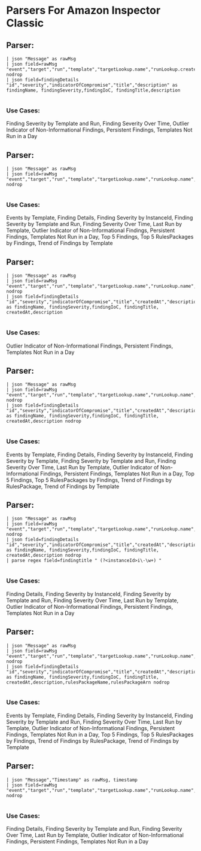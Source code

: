 # Parsers For Amazon Inspector Classic

## Parser:
```
| json "Message" as rawMsg
| json field=rawMsg "event","target","run","template","targetLookup.name","runLookup.createdAt","runLookup.name","templateLookup.name","findingDetails" nodrop 
| json field=findingDetails "id","severity","indicatorOfCompromise","title","description" as findingName, findingSeverity,findingIoC, findingTitle,description  
 
```
### Use Cases:
Finding Severity by Template and Run, Finding Severity Over Time, Outlier Indicator of Non-Informational Findings, Persistent Findings, Templates Not Run in a Day



## Parser:
```
| json "Message" as rawMsg
| json field=rawMsg "event","target","run","template","targetLookup.name","runLookup.name","templateLookup.name" nodrop 
 
```
### Use Cases:
Events by Template, Finding Details, Finding Severity by InstanceId, Finding Severity by Template and Run, Finding Severity Over Time, Last Run by Template, Outlier Indicator of Non-Informational Findings, Persistent Findings, Templates Not Run in a Day, Top 5 Findings, Top 5 RulesPackages by Findings, Trend of Findings by Template



## Parser:
```
| json "Message" as rawMsg
| json field=rawMsg "event","target","run","template","targetLookup.name","runLookup.name","templateLookup.name","findingDetails" nodrop 
| json field=findingDetails "id","severity","indicatorOfCompromise","title","createdAt","description" as findingName, findingSeverity,findingIoC, findingTitle, createdAt,description 
 
```
### Use Cases:
Outlier Indicator of Non-Informational Findings, Persistent Findings, Templates Not Run in a Day



## Parser:
```
| json "Message" as rawMsg
| json field=rawMsg "event","target","run","template","targetLookup.name","runLookup.name","templateLookup.name","findingDetails" nodrop 
| json field=findingDetails "id","severity","indicatorOfCompromise","title","createdAt","description" as findingName, findingSeverity,findingIoC, findingTitle, createdAt,description nodrop 
 
```
### Use Cases:
Events by Template, Finding Details, Finding Severity by InstanceId, Finding Severity by Template, Finding Severity by Template and Run, Finding Severity Over Time, Last Run by Template, Outlier Indicator of Non-Informational Findings, Persistent Findings, Templates Not Run in a Day, Top 5 Findings, Top 5 RulesPackages by Findings, Trend of Findings by  RulesPackage, Trend of Findings by Template



## Parser:
```
| json "Message" as rawMsg
| json field=rawMsg "event","target","run","template","targetLookup.name","runLookup.name","templateLookup.name","findingDetails" nodrop 
| json field=findingDetails "id","severity","indicatorOfCompromise","title","createdAt","description" as findingName, findingSeverity,findingIoC, findingTitle, createdAt,description nodrop 
| parse regex field=findingtitle " (?<instanceId>i\-\w+) "
 
```
### Use Cases:
Finding Details, Finding Severity by InstanceId, Finding Severity by Template and Run, Finding Severity Over Time, Last Run by Template, Outlier Indicator of Non-Informational Findings, Persistent Findings, Templates Not Run in a Day



## Parser:
```
| json "Message" as rawMsg
| json field=rawMsg "event","target","run","template","targetLookup.name","runLookup.name","templateLookup.name","findingDetails" nodrop 
| json field=findingDetails "id","severity","indicatorOfCompromise","title","createdAt","description","rulesPackageLookup.name","serviceAttributes.rulesPackageArn" as findingName, findingSeverity,findingIoC, findingTitle, createdAt,description,rulesPackageName,rulesPackageArn nodrop 
 
```
### Use Cases:
Events by Template, Finding Details, Finding Severity by InstanceId, Finding Severity by Template and Run, Finding Severity Over Time, Last Run by Template, Outlier Indicator of Non-Informational Findings, Persistent Findings, Templates Not Run in a Day, Top 5 Findings, Top 5 RulesPackages by Findings, Trend of Findings by  RulesPackage, Trend of Findings by Template



## Parser:
```
| json "Message","Timestamp" as rawMsg, timestamp
| json field=rawMsg "event","target","run","template","targetLookup.name","runLookup.name","templateLookup.name","newstate" nodrop 
 
```
### Use Cases:
Finding Details, Finding Severity by Template and Run, Finding Severity Over Time, Last Run by Template, Outlier Indicator of Non-Informational Findings, Persistent Findings, Templates Not Run in a Day



